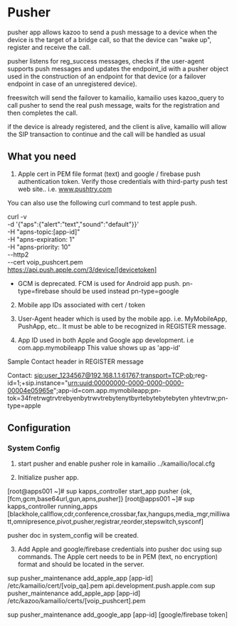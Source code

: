 
# Pusher
pusher app allows kazoo to send a push message to a device when the device is the target of a bridge call, so that the device can "wake up", register and receive the call.

pusher listens for reg_success messages, checks if the user-agent supports push messages and updates the endpoint_id with a pusher object used in the construction of an endpoint for that device (or a failover endpoint in case of an unregistered device).

freeswitch will send the failover to kamailio, kamailio uses kazoo_query to call pusher to send the real push message, waits for the registration and then completes the call.

if the device is already registered, and the client is alive, kamailio will allow the SIP transaction to continue and the call will be handled as usual

## What you need

1. Apple cert in PEM file format (text) and google / firebase push authentication token.  Verify those credentials with third-party push test web site.. i.e. www.pushtry.com

You can also use the following curl command to test apple push.

curl -v \
-d '{"aps":{"alert":"text","sound":"default"}}' \
-H "apns-topic:[app-id]" \
-H "apns-expiration: 1" \
-H "apns-priority: 10" \
--http2 \
--cert voip_pushcert.pem \
https://api.push.apple.com/3/device/[devicetoken]

* GCM is deprecated. FCM is used for Android app push. pn-type=firebase should be used instead pn-type=google


2. Mobile app IDs associated with cert / token

3. User-Agent header which is used by the mobile app. i.e. MyMobileApp, PushApp, etc.. It must be able to be recognized in REGISTER message.

4. App ID used in both Apple and Google app development. i.e com.app.mymobileapp  This value shows up as 'app-id'

Sample Contact header in REGISTER message

Contact: <sip:user_1234567@192.168.1.1:61767;transport=TCP;ob>;reg-id=1;+sip.instance="<urn:uuid:00000000-0000-0000-0000-00004e05965e>";app-id=com.app.mymobileapp;pn-tok=34fretrwgtrvtrebyenbytrwvtrebytenytbyrtebytebytebyten yhtevtrw;pn-type=apple

## Configuration

### System Config

1. start pusher and enable pusher role in kamailio
../kamailio/local.cfg

2. Initialize pusher app.

[root@apps001 ~]# sup kapps_controller start_app pusher
{ok,[fcm,gcm,base64url,gun,apns,pusher]}
[root@apps001 ~]# sup kapps_controller running_apps
[blackhole,callflow,cdr,conference,crossbar,fax,hangups,media_mgr,milliwatt,omnipresence,pivot,pusher,registrar,reorder,stepswitch,sysconf]

pusher doc in system_config will be created.


3. Add Apple and google/firebase credentials into pusher doc using sup commands. The Apple cert needs to be in PEM (text, no encryption) format and should be located in the server.

sup pusher_maintenance add_apple_app  [app-id] /etc/kamailio/cert/[voip_qa].pem api.development.push.apple.com
sup pusher_maintenance add_apple_app [app-id] /etc/kazoo/kamailio/certs/[voip_pushcert].pem

sup pusher_maintenance add_google_app [app-id] [google/firebase token]






